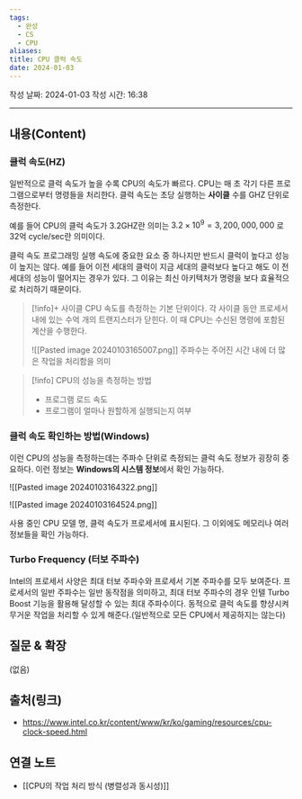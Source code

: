```yaml
---
tags:
  - 완성
  - CS
  - CPU
aliases: 
title: CPU 클럭 속도
date: 2024-01-03
---
```

작성 날짜: 2024-01-03
작성 시간: 16:38


----
## 내용(Content)
### 클럭 속도(HZ)

일반적으로 클럭 속도가 높을 수록 CPU의 속도가 빠르다.  CPU는 매 초 각기 다른 프로그램으로부터 명령들을 처리한다. 클럭 속도는 초당 실행하는 **사이클** 수를 GHZ 단위로 측정한다.

예를 들어 CPU의 클럭 속도가 3.2GHZ란 의미는 $3.2 \times 10^{9} = 3,200,000,000$ 로 32억 cycle/sec란 의미이다.

클럭 속도 프로그래밍 실행 속도에 중요한 요소 중 하나지만 반드시 클럭이 높다고 성능이 높지는 않다. 예를 들어 이전 세대의 클럭이 지금 세대의 클럭보다 높다고 해도 이 전 세대의 성능이 떨어지는 경우가 있다. 그 이유는 최신 아키텍처가 명령을 보다 효율적으로 처리하기 때문이다.


>[!info]+ 사이클
>CPU 속도를 측정하는 기본 단위이다. 각 사이클 동안 프로세서 내에 있는 수억 개의 트랜지스터가 닫힌다. 이 때 CPU는 수신된 명령에 포함된 계산을 수행한다.
>
>![[Pasted image 20240103165007.png]]
> 주파수는 주어진 시간 내에 더 많은 작업을 처리함을 의미



>[!info] CPU의 성능을 측정하는 방법
>- 프로그램 로드 속도
>- 프로그램이 얼마나 원할하게 실행되는지 여부


### 클럭 속도 확인하는 방법(Windows)
이런 CPU의 성능을 측정하는데는 주파수 단위로 측정되는 클럭 속도 정보가 굉장히 중요하다.
이런 정보는 **Windows의 시스템 정보**에서 확인 가능하다.

![[Pasted image 20240103164322.png]]

![[Pasted image 20240103164524.png]]

사용 중인 CPU 모델 명, 클럭 속도가 프로세서에 표시된다. 그 이외에도 메모리나 여러 정보들을 확인 가능하다.

### Turbo Frequency (터보 주파수)
Intel의 프로세서 사양은 최대 터보 주파수와 프로세서 기본 주파수를 모두 보여준다. 프로세서의 일반 주파수는 일반 동작점을 의미하고, 최대 터보 주파수의 경우 인텔 Turbo Boost 기능을 활용해 달성할 수 있는 최대 주파수이다. 동적으로 클럭 속도를 향샹시켜 무거운 작업을 처리할 수 있게 해준다.(일반적으로 모든 CPU에서 제공하지는 않는다)
## 질문 & 확장

(없음)

## 출처(링크)
- https://www.intel.co.kr/content/www/kr/ko/gaming/resources/cpu-clock-speed.html

## 연결 노트

- [[CPU의 작업 처리 방식 (병렬성과 동시성)]]
